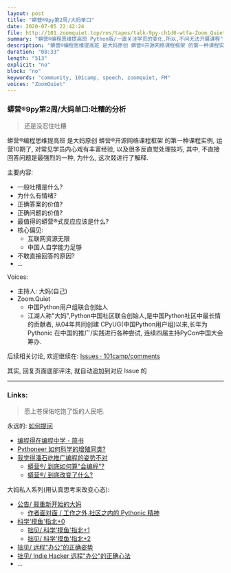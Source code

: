 ```yaml
---
layout: post
title: "蟒营®9py第2周/大妈单口"
date: 2020-07-05 22:42:24 
file: http://101.zoomquiet.top/res/tapes/talk-9py-ch1d0-wtfa-Zoom_Quiet.mp3
summary: "蟒营®编程思维提高班 Python版/一直关注学员的变化,所以,不问无法开展课程"
description: "蟒营®编程思维提高班 是大妈原创 蟒营®开源网络课程框架 的第一种课程实例, 运营10期了, 对常见学员内心戏有丰富经验, 以及很多反直觉处理技巧, 其中, 不直接回答问题是最强烈的一种, 为什么, 这次叕进行了解释."
duration: "08:33" 
length: "513"
explicit: "no" 
block: "no" 
keywords: "community, 101camp, speech, zoomquiet, FM"
voices: "ZoomQuiet"
---
```


### 蟒营®9py第2周/大妈单口:吐糟的分析
> 还是没忍住吐糟

蟒营®编程思维提高班 是大妈原创 蟒营®开源网络课程框架 的第一种课程实例, 运营10期了, 对常见学员内心戏有丰富经验, 以及很多反直觉处理技巧, 其中, 不直接回答问题是最强烈的一种, 为什么, 这次叕进行了解释.

主要内容:

- 一般吐槽是什么?
- 为什么有情绪?
- 正确答案的价值?
- 正确问题的价值?
- 最值得的蟒营®式反应应该是什么?
- 核心偏见:
    + 互联网资源无限
    + 中国人自学能力足够
- 不敢直接回答的原因?
- ...

Voices:

- 主持人:  大妈(自己)
- Zoom.Quiet
    + 中国Python用户组联合创始人
    + 江湖人称"大妈",Python中国社区联合创始人,是中国Python社区中最长情的贡献者, 从04年共同创建 CPyUG(中国Python用户组)以来,长年为 Pythonic 在中国的推广/实践进行各种尝试, 连续四届主持PyCon中国大会筹办. 


后续相关讨论, 欢迎继续在:
[Issues · 101camp/comments](https://github.com/101camp/comments/issues)


其实, 回复页面底部评注, 就自动追加到对应 Issue 的

-------------
### Links: 
> 愿上苍保佑吃饱了饭的人民吧.


永远的: [如何提问](https://gitlab.com/101camp/2py/tasks/wikis/HandBooks/Hb4Ask)

- [编程得在编程中学 - 简书](https://www.jianshu.com/p/7314179ac730)
- [Pythoneer 如何科学的增殖同类?](https://blog.101.camp/nc/181012-preNC-pythoneer-growthup/)
- [我觉得潘石屹推广编程的姿势不对](https://mp.weixin.qq.com/s/FbUYUtnSVPJseA6sBud5fQ)
    + [蟒营®/ 到底如何算"会编程"?](https://mp.weixin.qq.com/s/_yMoR4pJJGlJx51DU8xGyg)
    + [蟒营®/ 到底改变了什么?](https://mp.weixin.qq.com/s/mSfEbGSgJAODtXC0BgMtDA)



大妈私人系列(用认真思考来改变心态):

- [公告/ 叕重新开始的大妈](https://mp.weixin.qq.com/s/N5TuRRbF485D4Q90XdDA7g)
    + [作者面对面 / 工作之外,社区之内的 Pythonic 精神](https://mp.weixin.qq.com/s/Rj3YRIpecMIsV9UzEY4_lw)
- [科学'摸鱼'指北+0](https://mp.weixin.qq.com/s/Q-keoD_3L29zKNPnwLTFXw)
    + [拙见/ 科学'摸鱼'指北+1](https://mp.weixin.qq.com/s/fnu9dtLQVc_TiShluhXccw)
    + [拙见/ 科学'摸鱼'指北+2](https://mp.weixin.qq.com/s/4NZGKhdbAaanxNKZyQR-vg)
- [拙见/ 远程"办公"的正确姿势](https://mp.weixin.qq.com/s/XzN7if9-ntvOkIbRrT4s_Q)
- [拙见/ Indie Hacker 远程"办公"的正确心法](https://mp.weixin.qq.com/s/d28HqnF5aRs0jZ4tKwSmQg)
- ... 


